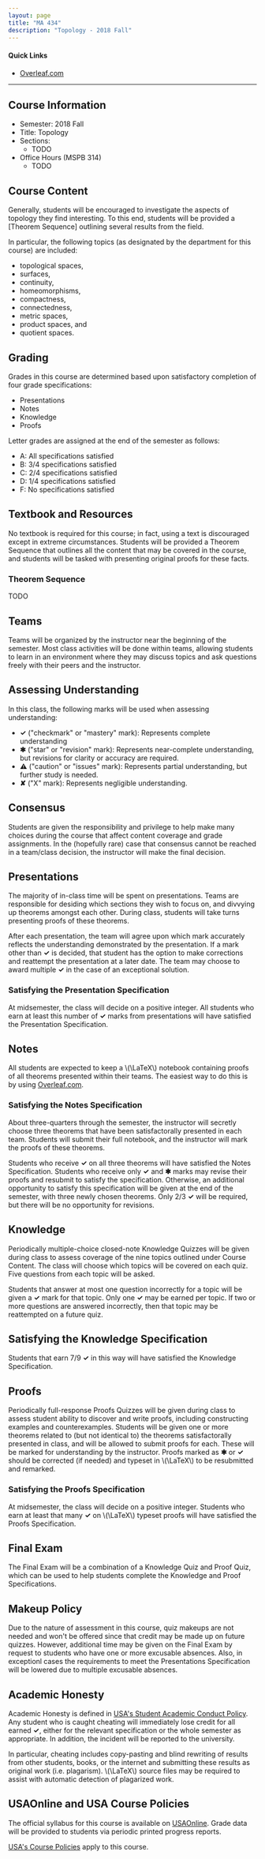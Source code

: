 ```yaml
---
layout: page
title: "MA 434"
description: "Topology - 2018 Fall"
---
```


#### Quick Links

- [Overleaf.com](http://overleaf.com)

---

## Course Information

* Semester: 2018 Fall 
* Title: Topology 
* Sections:
    * TODO
* Office Hours (MSPB 314)
    * TODO



## Course Content

Generally, students will be encouraged to investigate the aspects of topology
they find interesting. To this end, students will be provided a
[Theorem Sequence] outlining several results from the field. 

In particular, the following topics (as designated by the department for this
course) are included:
- topological spaces, 
- surfaces,
- continuity, 
- homeomorphisms,
- compactness, 
- connectedness, 
- metric spaces, 
- product spaces, and 
- quotient spaces.

## Grading

Grades in this course are determined based upon satisfactory completion
of four grade specifications:

- Presentations 
- Notes 
- Knowledge 
- Proofs 

Letter grades are assigned at the end of the semester as follows:

- A: All specifications satisfied
- B: 3/4 specifications satisfied
- C: 2/4 specifications satisfied
- D: 1/4 specifications satisfied
- F: No specifications satisfied

## Textbook and Resources

No textbook is required for this course; in fact, using a text is discouraged
except in extreme circumstances. Students will be provided a Theorem Sequence
that outlines all the content that may be covered in the course, and students
will be tasked with presenting original proofs for these facts.

### Theorem Sequence

TODO

## Teams

Teams will be organized by the instructor
near the beginning of the semester. Most
class activities will be done within teams, allowing students to learn
in an environment where they may discuss topics and ask
questions freely with their peers and the instructor.

## Assessing Understanding

In this class, the following marks will be used when assessing understanding:

* **✓** ("checkmark" or "mastery" mark):
  Represents complete understanding
* **✱** ("star" or "revision" mark):
  Represents near-complete understanding, but revisions for clarity or accuracy are required.
* **⚠** ("caution" or "issues" mark):
  Represents partial understanding, but further study is needed.
* **✘** ("X" mark):
  Represents negligible understanding.

## Consensus

Students are given the responsibility and privilege to help
make many choices during the course
that affect content coverage and grade assignments.
In the (hopefully rare) case that consensus cannot be reached in a team/class
decision, the instructor will make the final decision.

## Presentations

The majority of in-class time will be spent on presentations. Teams are responsible
for desiding which sections they wish to focus on, and divvying up theorems amongst
each other. During class, students will take turns presenting proofs of these theorems.

After each presentation, the team will agree upon which mark accurately reflects
the understanding demonstrated by the presentation. If a mark other than **✓**
is decided, that student has the option to make corrections and reattempt the presentation
at a later date. The team may choose to award multiple **✓** in the case of
an exceptional solution.

### Satisfying the Presentation Specification

At midsemester, the class will decide on a positive integer. All students who
earn at least this number of **✓** marks from presentations will have satisfied the
Presentation Specification.

## Notes

All students are expected to keep a \\(\LaTeX\\) notebook containing proofs of
all theorems presented within their teams. The easiest way to do this is by using
[Overleaf.com](http://overleaf.com). 

### Satisfying the Notes Specification

About three-quarters through the semester, the instructor will secretly choose three 
theorems that have been satisfactorally presented in each team. Students will
submit their full notebook, and the instructor will mark the proofs of these theorems.

Students who receive **✓** on all three theorems will have satisfied the Notes
Specification. Students who receive only **✓** and **✱** marks may revise their 
proofs and resubmit to satisfy the specification. Otherwise, an additional opportunity
to satisfy this specification will be given at the end of the semester,
with three newly chosen theorems. Only 2/3 **✓** will be required, but there will
be no opportunity for revisions.

## Knowledge 

Periodically multiple-choice closed-note Knowledge Quizzes will be given during class
to assess coverage of the nine topics outlined under Course Content. The class will
choose which topics will be covered on each quiz. Five questions from each
topic will be asked.

Students that answer at most one question incorrectly for a topic will be given
a **✓** mark for that topic. Only one **✓** may be earned per topic.
If two or more questions are answered incorrectly, then that topic may be
reattempted on a future quiz.

## Satisfying the Knowledge Specification

Students that earn 7/9 **✓** in this way will have satisfied the Knowledge 
Specification.

## Proofs

Periodically full-response Proofs Quizzes will be given during class to assess
student ability to discover and write proofs, including constructing
examples and counterexamples. Students will be given one or more theorems related
to (but not identical to) the theorems satisfactorally presented in class,
and will be allowed to submit proofs for each. These will be marked for
understanding by the instructor. Proofs marked as **✱** or **✓**
should be corrected (if needed) and typeset in \\(\LaTeX\\) to be
resubmitted and remarked.

### Satisfying the Proofs Specification

At midsemester, the class will decide on a positive integer. Students
who earn at least that many **✓** on \\(\LaTeX\\) typeset proofs
will have satisfied the Proofs Specification.

## Final Exam

The Final Exam will be a combination of a Knowledge Quiz and Proof Quiz,
which can be used to help students complete the Knowledge and Proof
Specifications.

## Makeup Policy

Due to the nature of assessment in this course, quiz makeups are not needed
and won't be offered since that credit may be made up on future quizzes.
However, additional time may be given on the Final Exam by request 
to students who have one or more excusable absences. Also, in exceptionl
cases the requirements to meet the Presentations Specification will be
lowered due to multiple excusable absences.

## Academic Honesty

Academic Honesty is defined in
[USA's Student Academic Conduct Policy][usa-academic-conduct].
Any student who is caught
cheating will immediately lose credit for all earned **✓**, either for
the relevant specification or the whole semester as appropriate. In addition,
the incident will be reported to the university.

In particular, cheating includes copy-pasting and blind rewriting of
results from other students, books, or the internet and submitting
these results as original work (i.e. plagarism). \\(\LaTeX\\) source files
may be required to assist with automatic detection of plagarized work.

## USAOnline and USA Course Policies

The official syllabus for this course is available on
[USAOnline][usaonline]. Grade data will be provided to students via periodic 
printed progress reports.

[USA's Course Policies][usa-course-policies] apply to this course.


[usaonline]: https://ecampus.southalabama.edu/portal/site/4eed09d5-644d-44ed-985f-de0673e68b1a

[usa-course-policies]: https://www.southalabama.edu/departments/academicaffairs/resources/policies/additionalacademiccoursepolicies.pdf

[usa-academic-conduct]: http://www.southalabama.edu/departments/academicaffairs/resources/policies/Student%20academic%20conduct%20policy-Final%20Version%20October%202014.pdf

